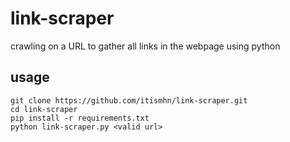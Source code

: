 # link-scraper
crawling on a URL to gather all links in the webpage using python 


## usage

``` 
git clone https://github.com/itismhn/link-scraper.git
cd link-scraper
pip install -r requirements.txt
python link-scraper.py <valid url>  
```

